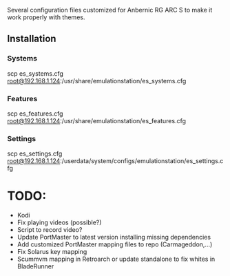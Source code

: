 Several configuration files customized for Anbernic RG ARC S to make it work properly with themes.


## Installation

### Systems
scp es_systems.cfg root@192.168.1.124:/usr/share/emulationstation/es_systems.cfg

### Features
scp es_features.cfg root@192.168.1.124:/usr/share/emulationstation/es_features.cfg

### Settings
scp es_settings.cfg root@192.168.1.124:/userdata/system/configs/emulationstation/es_settings.cfg

TODO:
===
 - Kodi
 - Fix playing videos (possible?)
 - Script to record video?
 - Update PortMaster to latest version installing missing dependencies
 - Add customized PortMaster mapping files to repo (Carmageddon,...)
 - Fix Solarus key mapping
 - Scummvm mapping in Retroarch or update standalone to fix whites in BladeRunner